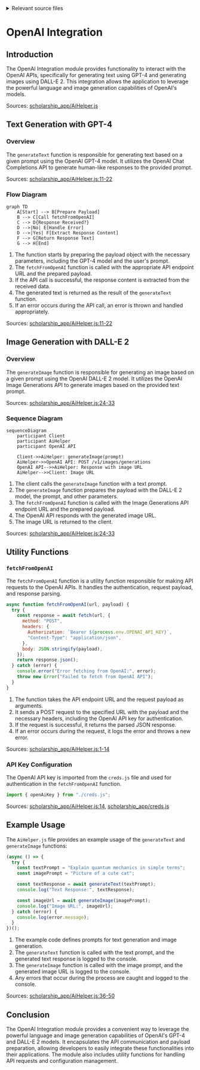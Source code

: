 <details>
<summary>Relevant source files</summary>

The following files were used as context for generating this wiki page:

- [scholarship_app/AiHelper.js](https://github.com/agattani123/Fast-Fa/blob/master/scholarship_app/AiHelper.js)
- [scholarship_app/creds.js](https://github.com/agattani123/Fast-Fa/blob/master/scholarship_app/creds.js)

</details>

# OpenAI Integration

## Introduction

The OpenAI Integration module provides functionality to interact with the OpenAI APIs, specifically for generating text using GPT-4 and generating images using DALL-E 2. This integration allows the application to leverage the powerful language and image generation capabilities of OpenAI's models.

Sources: [scholarship_app/AiHelper.js]()

## Text Generation with GPT-4

### Overview

The `generateText` function is responsible for generating text based on a given prompt using the OpenAI GPT-4 model. It utilizes the OpenAI Chat Completions API to generate human-like responses to the provided prompt.

Sources: [scholarship_app/AiHelper.js:11-22]()

### Flow Diagram

```mermaid
graph TD
    A[Start] --> B[Prepare Payload]
    B --> C[Call fetchFromOpenAI]
    C --> D{Response Received?}
    D -->|No| E[Handle Error]
    D -->|Yes| F[Extract Response Content]
    F --> G[Return Response Text]
    G --> H[End]
```

1. The function starts by preparing the payload object with the necessary parameters, including the GPT-4 model and the user's prompt.
2. The `fetchFromOpenAI` function is called with the appropriate API endpoint URL and the prepared payload.
3. If the API call is successful, the response content is extracted from the received data.
4. The generated text is returned as the result of the `generateText` function.
5. If an error occurs during the API call, an error is thrown and handled appropriately.

Sources: [scholarship_app/AiHelper.js:11-22]()

## Image Generation with DALL-E 2

### Overview

The `generateImage` function is responsible for generating an image based on a given prompt using the OpenAI DALL-E 2 model. It utilizes the OpenAI Image Generations API to generate images based on the provided text prompt.

Sources: [scholarship_app/AiHelper.js:24-33]()

### Sequence Diagram

```mermaid
sequenceDiagram
    participant Client
    participant AiHelper
    participant OpenAI API

    Client->>AiHelper: generateImage(prompt)
    AiHelper->>OpenAI API: POST /v1/images/generations
    OpenAI API-->>AiHelper: Response with image URL
    AiHelper-->>Client: Image URL
```

1. The client calls the `generateImage` function with a text prompt.
2. The `generateImage` function prepares the payload with the DALL-E 2 model, the prompt, and other parameters.
3. The `fetchFromOpenAI` function is called with the Image Generations API endpoint URL and the prepared payload.
4. The OpenAI API responds with the generated image URL.
5. The image URL is returned to the client.

Sources: [scholarship_app/AiHelper.js:24-33]()

## Utility Functions

### `fetchFromOpenAI`

The `fetchFromOpenAI` function is a utility function responsible for making API requests to the OpenAI APIs. It handles the authentication, request payload, and response parsing.

```javascript
async function fetchFromOpenAI(url, payload) {
  try {
    const response = await fetch(url, {
      method: "POST",
      headers: {
        Authorization: `Bearer ${process.env.OPENAI_API_KEY}`,
        "Content-Type": "application/json",
      },
      body: JSON.stringify(payload),
    });
    return response.json();
  } catch (error) {
    console.error("Error fetching from OpenAI:", error);
    throw new Error("Failed to fetch from OpenAI API");
  }
}
```

1. The function takes the API endpoint URL and the request payload as arguments.
2. It sends a POST request to the specified URL with the payload and the necessary headers, including the OpenAI API key for authentication.
3. If the request is successful, it returns the parsed JSON response.
4. If an error occurs during the request, it logs the error and throws a new error.

Sources: [scholarship_app/AiHelper.js:1-14]()

### API Key Configuration

The OpenAI API key is imported from the `creds.js` file and used for authentication in the `fetchFromOpenAI` function.

```javascript
import { openAiKey } from "./creds.js";
```

Sources: [scholarship_app/AiHelper.js:14](), [scholarship_app/creds.js]()

## Example Usage

The `AiHelper.js` file provides an example usage of the `generateText` and `generateImage` functions:

```javascript
(async () => {
  try {
    const textPrompt = "Explain quantum mechanics in simple terms";
    const imagePrompt = "Picture of a cute cat";

    const textResponse = await generateText(textPrompt);
    console.log("Text Response:", textResponse);

    const imageUrl = await generateImage(imagePrompt);
    console.log("Image URL:", imageUrl);
  } catch (error) {
    console.log(error.message);
  }
})();
```

1. The example code defines prompts for text generation and image generation.
2. The `generateText` function is called with the text prompt, and the generated text response is logged to the console.
3. The `generateImage` function is called with the image prompt, and the generated image URL is logged to the console.
4. Any errors that occur during the process are caught and logged to the console.

Sources: [scholarship_app/AiHelper.js:36-50]()

## Conclusion

The OpenAI Integration module provides a convenient way to leverage the powerful language and image generation capabilities of OpenAI's GPT-4 and DALL-E 2 models. It encapsulates the API communication and payload preparation, allowing developers to easily integrate these functionalities into their applications. The module also includes utility functions for handling API requests and configuration management.